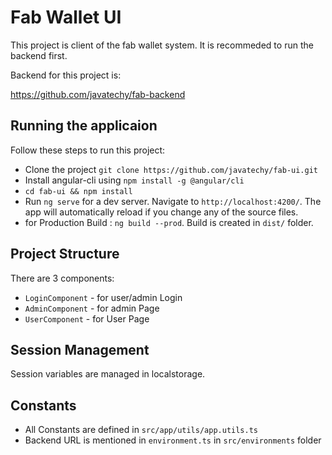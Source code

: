 # Fab Wallet UI

This project is client of the fab wallet system. It is recommeded to run the backend first.

Backend for this project is:

https://github.com/javatechy/fab-backend

Running the applicaion
-----------------------------
Follow these steps to run this project:
* Clone the project `git clone https://github.com/javatechy/fab-ui.git`
* Install angular-cli using `npm install -g @angular/cli` 
* `cd fab-ui && npm install`
* Run `ng serve` for a dev server. Navigate to `http://localhost:4200/`. The app will automatically reload if you change any of the source files.
* for Production Build : `ng build --prod`. Build is created in `dist/` folder.

Project Structure
-----------------------------
There are 3 components:
 * `LoginComponent` - for user/admin Login
 * `AdminComponent` - for admin Page
 * `UserComponent`  - for User Page


Session Management
-----------------------------
Session variables are managed in localstorage.

Constants
-----------------------------
 * All Constants are defined in `src/app/utils/app.utils.ts`
 * Backend URL is mentioned in `environment.ts` in `src/environments` folder


